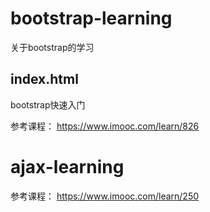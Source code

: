 # bootstrap-learning

关于bootstrap的学习

index.html
-----------
bootstrap快速入门

参考课程： https://www.imooc.com/learn/826

# ajax-learning

参考课程： https://www.imooc.com/learn/250